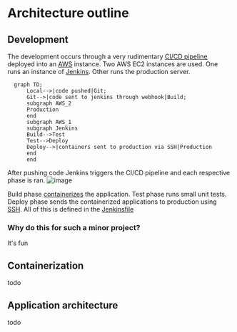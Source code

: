 # Architecture outline

## Development
The development occurs through a very rudimentary [CI/CD pipeline](https://www.ibm.com/blog/ci-cd-pipeline/) deployed into an [AWS](https://en.wikipedia.org/wiki/Amazon_Web_Services) instance. Two AWS EC2 instances are used. One runs an instance of [Jenkins](https://www.jenkins.io/). Other runs the production server.
```mermaid
  graph TD;
      Local-->|code pushed|Git;
      Git-->|code sent to jenkins through webhook|Build;
      subgraph AWS_2
      Production
      end
      subgraph AWS_1
      subgraph Jenkins
      Build-->Test
      Test-->Deploy
      Deploy-->|containers sent to production via SSH|Production
      end
      end
```
After pushing code Jenkins triggers the CI/CD pipeline and each respective phase is ran.
![image](https://github.com/MiikaMatias/tsoha/assets/100348027/931a81a8-c23c-4592-92a6-8b25b6c858dd)

Build phase [containerizes](https://aws.amazon.com/what-is/containerization/) the application. Test phase runs small unit tests. Deploy phase sends the containerized applications to production using [SSH](https://www.wikiwand.com/en/Secure_Shell). All of this is defined in the [Jenkinsfile](https://github.com/MiikaMatias/tsoha/blob/main/Jenkinsfile)

### Why do this for such a minor project?
It's fun

## Containerization
todo

## Application architecture
todo
